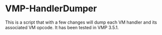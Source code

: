 # VMP-HandlerDumper
This is a script that with a few changes will dump each VM handler and its associated VM opcode. It has been tested in VMP 3.5.1.
